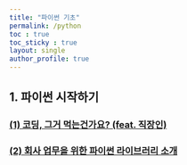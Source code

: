 ```yaml
---
title: "파이썬 기초"
permalink: /python
toc : true
toc_sticky : true
layout: single
author_profile: true
---
```


## 1. 파이썬 시작하기  

### [(1) 코딩, 그거 먹는건가요? (feat. 직장인)](/python/grammer1/)
### [(2) 회사 업무을 위한 파이썬 라이브러리 소개 ](/python/python2/)
